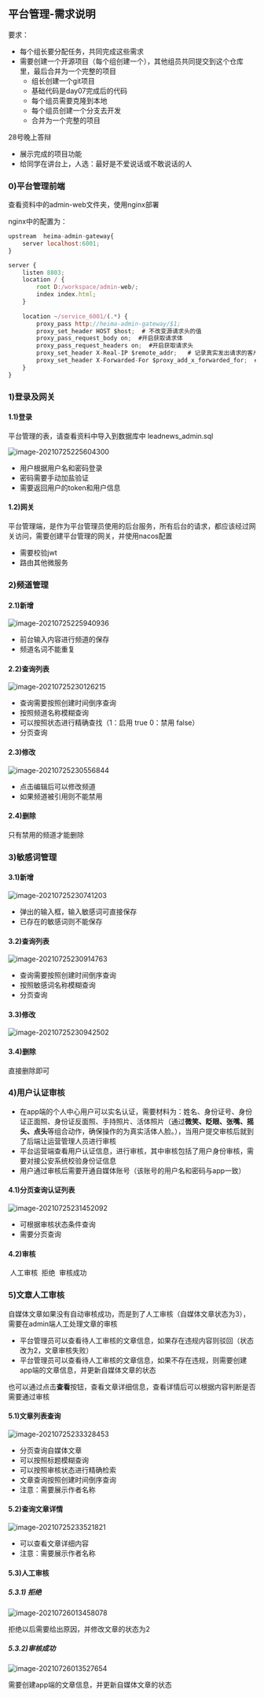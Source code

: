 ## 平台管理-需求说明



要求：

- 每个组长要分配任务，共同完成这些需求
- 需要创建一个开源项目（每个组创建一个），其他组员共同提交到这个仓库里，最后合并为一个完整的项目
  - 组长创建一个git项目
  - 基础代码是day07完成后的代码
  - 每个组员需要克隆到本地
  - 每个组员创建一个分支去开发
  - 合并为一个完整的项目

28号晚上答辩

- 展示完成的项目功能
- 给同学在讲台上，人选：最好是不爱说话或不敢说话的人

### 0)平台管理前端

查看资料中的admin-web文件夹，使用nginx部署

nginx中的配置为：

```javascript
upstream  heima-admin-gateway{
    server localhost:6001;
}

server {
	listen 8803;
	location / {
		root D:/workspace/admin-web/;
		index index.html;
	}
	
	location ~/service_6001/(.*) {
		proxy_pass http://heima-admin-gateway/$1;
		proxy_set_header HOST $host;  # 不改变源请求头的值
		proxy_pass_request_body on;  #开启获取请求体
		proxy_pass_request_headers on;  #开启获取请求头
		proxy_set_header X-Real-IP $remote_addr;   # 记录真实发出请求的客户端IP
		proxy_set_header X-Forwarded-For $proxy_add_x_forwarded_for;  #记录代理信息
	}
}
```

### 1)登录及网关

#### 1.1)登录

平台管理的表，请查看资料中导入到数据库中 leadnews_admin.sql

![image-20210725225604300](./08-%E5%B9%B3%E5%8F%B0%E7%AE%A1%E7%90%86-%E9%9C%80%E6%B1%82%E8%AF%B4%E6%98%8E.assets/image-20210725225604300.png)

- 用户根据用户名和密码登录
- 密码需要手动加盐验证
- 需要返回用户的token和用户信息

#### 1.2)网关

平台管理端，是作为平台管理员使用的后台服务，所有后台的请求，都应该经过网关访问，需要创建平台管理的网关，并使用nacos配置

- 需要校验jwt
- 路由其他微服务

### 2)频道管理

#### 2.1)新增

![image-20210725225940936](./08-%E5%B9%B3%E5%8F%B0%E7%AE%A1%E7%90%86-%E9%9C%80%E6%B1%82%E8%AF%B4%E6%98%8E.assets/image-20210725225940936.png)

- 前台输入内容进行频道的保存
- 频道名词不能重复

#### 2.2)查询列表

![image-20210725230126215](./08-%E5%B9%B3%E5%8F%B0%E7%AE%A1%E7%90%86-%E9%9C%80%E6%B1%82%E8%AF%B4%E6%98%8E.assets/image-20210725230126215.png)

- 查询需要按照创建时间倒序查询
- 按照频道名称模糊查询
- 可以按照状态进行精确查找（1：启用   true           0：禁用   false）
- 分页查询

#### 2.3)修改

![image-20210725230556844](./08-%E5%B9%B3%E5%8F%B0%E7%AE%A1%E7%90%86-%E9%9C%80%E6%B1%82%E8%AF%B4%E6%98%8E.assets/image-20210725230556844.png)

- 点击编辑后可以修改频道
- 如果频道被引用则不能禁用

#### 2.4)删除

只有禁用的频道才能删除

### 3)敏感词管理

#### 3.1)新增

![image-20210725230741203](./08-%E5%B9%B3%E5%8F%B0%E7%AE%A1%E7%90%86-%E9%9C%80%E6%B1%82%E8%AF%B4%E6%98%8E.assets/image-20210725230741203.png)

- 弹出的输入框，输入敏感词可直接保存
- 已存在的敏感词则不能保存

#### 3.2)查询列表

![image-20210725230914763](./08-%E5%B9%B3%E5%8F%B0%E7%AE%A1%E7%90%86-%E9%9C%80%E6%B1%82%E8%AF%B4%E6%98%8E.assets/image-20210725230914763.png)

- 查询需要按照创建时间倒序查询
- 按照敏感词名称模糊查询
- 分页查询

#### 3.3)修改

![image-20210725230942502](./08-%E5%B9%B3%E5%8F%B0%E7%AE%A1%E7%90%86-%E9%9C%80%E6%B1%82%E8%AF%B4%E6%98%8E.assets/image-20210725230942502.png)



#### 3.4)删除

直接删除即可

### 4)用户认证审核

- 在app端的个人中心用户可以实名认证，需要材料为：姓名、身份证号、身份证正面照、身份证反面照、手持照片、活体照片（通过**微笑、眨眼、张嘴、摇头、点头**等组合动作，确保操作的为真实活体人脸。），当用户提交审核后就到了后端让运营管理人员进行审核
- 平台运营端查看用户认证信息，进行审核，其中审核包括了用户身份审核，需要对接公安系统校验身份证信息
- 用户通过审核后需要开通自媒体账号（该账号的用户名和密码与app一致）

#### 4.1)分页查询认证列表

![image-20210725231452092](./08-%E5%B9%B3%E5%8F%B0%E7%AE%A1%E7%90%86-%E9%9C%80%E6%B1%82%E8%AF%B4%E6%98%8E.assets/image-20210725231452092.png)

- 可根据审核状态条件查询
- 需要分页查询

#### 4.2)审核

​		人工审核
​			拒绝
​			审核成功

### 5)文章人工审核

自媒体文章如果没有自动审核成功，而是到了人工审核（自媒体文章状态为3），需要在admin端人工处理文章的审核

- 平台管理员可以查看待人工审核的文章信息，如果存在违规内容则驳回（状态改为2，文章审核失败）
- 平台管理员可以查看待人工审核的文章信息，如果不存在违规，则需要创建app端的文章信息，并更新自媒体文章的状态

也可以通过点击**查看**按钮，查看文章详细信息，查看详情后可以根据内容判断是否需要通过审核

#### 5.1)文章列表查询

![image-20210725233328453](./08-%E5%B9%B3%E5%8F%B0%E7%AE%A1%E7%90%86-%E9%9C%80%E6%B1%82%E8%AF%B4%E6%98%8E.assets/image-20210725233328453.png)

- 分页查询自媒体文章
- 可以按照标题模糊查询
- 可以按照审核状态进行精确检索
- 文章查询按照创建时间倒序查询
- 注意：需要展示作者名称

#### 5.2)查询文章详情

![image-20210725233521821](./08-%E5%B9%B3%E5%8F%B0%E7%AE%A1%E7%90%86-%E9%9C%80%E6%B1%82%E8%AF%B4%E6%98%8E.assets/image-20210725233521821.png)

- 可以查看文章详细内容
- 注意：需要展示作者名称

#### 5.3)人工审核

##### 5.3.1) 拒绝

![image-20210726013458078](./08-%E5%B9%B3%E5%8F%B0%E7%AE%A1%E7%90%86-%E9%9C%80%E6%B1%82%E8%AF%B4%E6%98%8E.assets/image-20210726013458078.png)

拒绝以后需要给出原因，并修改文章的状态为2



##### 5.3.2)审核成功

![image-20210726013527654](./08-%E5%B9%B3%E5%8F%B0%E7%AE%A1%E7%90%86-%E9%9C%80%E6%B1%82%E8%AF%B4%E6%98%8E.assets/image-20210726013527654.png)

需要创建app端的文章信息，并更新自媒体文章的状态